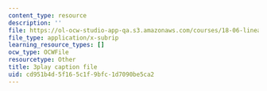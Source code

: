 ```yaml
---
content_type: resource
description: ''
file: https://ol-ocw-studio-app-qa.s3.amazonaws.com/courses/18-06-linear-algebra-spring-2010/cd951b4d5f165c1f9bfc1d7090be5ca2_cdZnhQjJu4I.vtt
file_type: application/x-subrip
learning_resource_types: []
ocw_type: OCWFile
resourcetype: Other
title: 3play caption file
uid: cd951b4d-5f16-5c1f-9bfc-1d7090be5ca2
---
```

